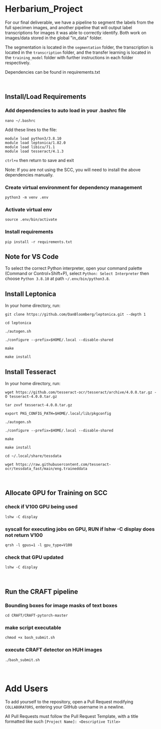 # Herbarium_Project

For our final deliverable, we have a pipeline to segment the labels from the full specimen images, and another pipeline that will output label transcriptions
for images it was able to correctly identify. Both work on images/data stored in the global "in_data" folder. 

The segmentation is located in the `segmentation` folder, the transcription is located in the `transcription` folder, and the transfer learning is located in the `training_model` folder with further instructions in each
folder respectively. 

Dependencies can be found in requirements.txt

<br />

## Install/Load Requirements
### Add dependencies to auto load in your .bashrc file
`nano ~/.bashrc`

Add these lines to the file:
```
module load python3/3.8.10
module load leptonica/1.82.0
module load libicu/71.1
module load tesseract/4.1.3
```
`ctrl+x` then return to save and exit

Note: If you are not using the SCC, you will need to install the above dependencies manually.
### Create virtual environment for dependency management
`python3 -m venv .env`
### Activate virtual env
`source .env/bin/activate`
### Install requirements
`pip install -r requirements.txt`

## Note for VS Code
To select the correct Python interpreter, open your command palette (Command or Control+Shift+P), select `Python: Select Interpreter` then choose `Python 3.8.10` at path `~/.env/bin/python3.8`.

## Install Leptonica
In your home directory, run:

`git clone https://github.com/DanBloomberg/leptonica.git --depth 1`

`cd leptonica`

`./autogen.sh`

`./configure --prefix=$HOME/.local --disable-shared`

`make`

`make install`

## Install Tesseract
In your home directory, run:

`wget https://github.com/tesseract-ocr/tesseract/archive/4.0.0.tar.gz -O tesseract-4.0.0.tar.gz`

`tar zxvf tesseract-4.0.0.tar.gz`

`export PKG_CONFIG_PATH=$HOME/.local/lib/pkgconfig`

`./autogen.sh`

`./configure --prefix=$HOME/.local --disable-shared`

`make`

`make install`

`cd ~/.local/share/tessdata`

`wget https://raw.githubusercontent.com/tesseract-ocr/tessdata_fast/main/eng.traineddata`


<br />

## Allocate GPU for Training on SCC
### check if V100 GPU being used
`lshw -C display`
### syscall for executing jobs on GPU, RUN if lshw -C display does not return V100
`qrsh -l gpus=1 -l gpu_type=V100`
### check that GPU updated
`lshw -C display`

<br/>

## Run the CRAFT pipeline
### Bounding boxes for image masks of text boxes
`cd CRAFT/CRAFT-pytorch-master`
### make script executable
`chmod +x bash_submit.sh`
### execute CRAFT detector on HUH images
`./bash_submit.sh`

<br/>

# Add Users
To add yourself to the repository, open a Pull Request modifying `COLLABORATORS`, entering your GitHub username in a newline.

All Pull Requests must follow the Pull Request Template, with a title formatted like such `[Project Name]: <Descriptive Title>`
